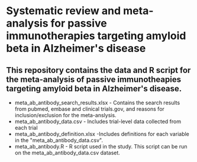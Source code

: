 # **Systematic review and meta-analysis for passive immunotherapies targeting amyloid beta in Alzheimer's disease**

## This repository contains the data and R script for the meta-analysis of passive immunotheapies targeting amyloid beta in Alzheimer's disease.

- meta_ab_antibody_search_results.xlsx   - Contains the search results from pubmed, embase and clinical trials.gov, and reasons for inclusion/exclusion for the meta-anslysis.
- meta_ab_antibody_data.csv  - Includes trial-level data collected from each trial
- meta_ab_antibody_definition.xlsx -Includes definitions for each variable in the "meta_ab_antibody_data.csv". 
- meta_ab_antibody.R   - R script used in the study. This script can be run on the meta_ab_antibody_data.csv dataset.